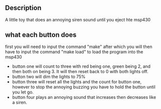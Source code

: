 ## Description
A little toy that does an annoying siren sound until you eject hte msp430

## what each button does
first you will need to input the command "make" after which you will then have to input the command "make load" to load the program into the msp430

* button one will count to three with red being one, green being 2, and then both on being 3. It will then reset back to 0 with both lights off.
* button two will dim the lights to 75%
* button three will reset all the lights and the count for button one, however to stop the annoying buzzing you have to hold the button until you let go.
* button four plays an annoying sound that increases then decreases like a siren.










